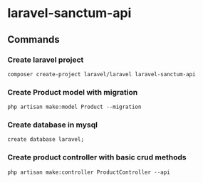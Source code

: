 # laravel-sanctum-api

## Commands
### Create laravel project
`composer create-project laravel/laravel laravel-sanctum-api`
### Create Product model with migration
`php artisan make:model Product --migration`
### Create database in mysql
`create database laravel;`
### Create product controller with basic crud methods
`php artisan make:controller ProductController --api`

